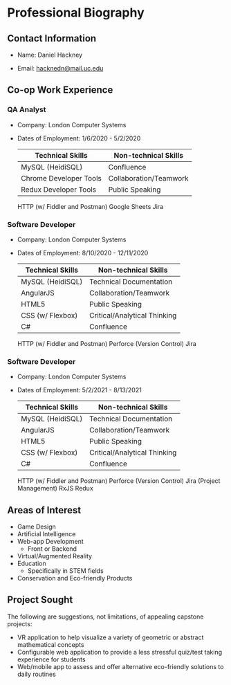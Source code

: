 # Professional Biography
## Contact Information
* Name: Daniel Hackney

* Email: hacknedn@mail.uc.edu

## Co-op Work Experience
### QA Analyst
* Company: London Computer Systems
* Dates of Employment: 1/6/2020 - 5/2/2020

    Technical Skills | Non-technical Skills
    ---------------- | --------------------
    MySQL (HeidiSQL) | Confluence
    Chrome Developer Tools | Collaboration/Teamwork
    Redux Developer Tools  | Public Speaking
    HTTP (w/ Fiddler and Postman)
    Google Sheets
    Jira

### Software Developer
* Company: London Computer Systems
* Dates of Employment: 8/10/2020 - 12/11/2020

    Technical Skills | Non-technical Skills
    ---------------- | --------------------
    MySQL (HeidiSQL) | Technical Documentation
    AngularJS | Collaboration/Teamwork
    HTML5  | Public Speaking
    CSS (w/ Flexbox) | Critical/Analytical Thinking
    C#               | Confluence
    HTTP (w/ Fiddler and Postman)
    Perforce (Version Control)
    Jira

### Software Developer
* Company: London Computer Systems
* Dates of Employment: 5/2/2021 - 8/13/2021

    Technical Skills | Non-technical Skills
    ---------------- | --------------------
    MySQL (HeidiSQL) | Technical Documentation
    AngularJS        | Collaboration/Teamwork
    HTML5            | Public Speaking
    CSS (w/ Flexbox) | Critical/Analytical Thinking
    C#               | Confluence
    HTTP (w/ Fiddler and Postman)
    Perforce (Version Control)
    Jira (Project Management)
    RxJS
    Redux

## Areas of Interest
* Game Design
* Artificial Intelligence
* Web-app Development
    * Front or Backend
* Virtual/Augmented Reality
* Education
    * Specifically in STEM fields
* Conservation and Eco-friendly Products 

## Project Sought
The following are suggestions, not limitations, of appealing capstone projects:  
* VR application to help visualize a variety of geometric or abstract mathematical concepts
* Configurable web application to provide a less stressful quiz/test taking experience for students
* Web/mobile app to assess and offer alternative eco-friendly solutions to daily routines

